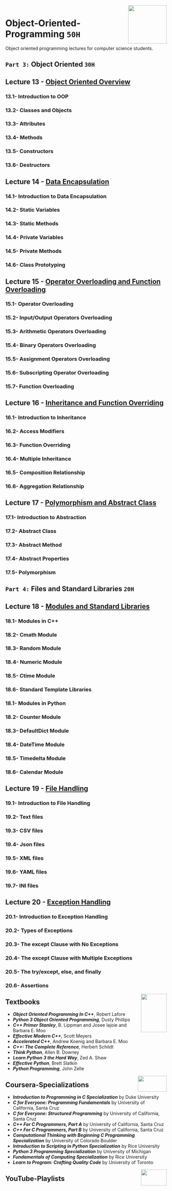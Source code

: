 <img align="right" width="120" height="120" src="https://github.com/cs-MohamedAyman/Computer-Science-Textbooks/blob/master/logos/object-oriented.jpg">

# Object-Oriented-Programming `50H`
Object oriented programming lectures for computer science students.

## `Part 3:` Object Oriented `30H`

## Lecture 13 - [Object Oriented Overview](https://github.com/cs-MohamedAyman/Object-Oriented-Programming/tree/master/Lecture-13-Object-Oriented-Overview)
### 13.1- Introduction to OOP
### 13.2- Classes and Objects
### 13.3- Attributes
### 13.4- Methods
### 13.5- Constructors
### 13.6- Destructors

## Lecture 14 - [Data Encapsulation](https://github.com/cs-MohamedAyman/Object-Oriented-Programming/tree/master/Lecture-14-Data-Encapsulation)
### 14.1- Introduction to Data Encapsulation
### 14.2- Static Variables
### 14.3- Static Methods
### 14.4- Private Variables
### 14.5- Private Methods
### 14.6- Class Prototyping

## Lecture 15 - [Operator Overloading and Function Overloading](https://github.com/cs-MohamedAyman/Object-Oriented-Programming/tree/master/Lecture-15-Operator-Overloading-and-Function-Overloading)
### 15.1- Operator Overloading
### 15.2- Input/Output Operators Overloading
### 15.3- Arithmetic Operators Overloading
### 15.4- Binary Operators Overloading
### 15.5- Assignment Operators Overloading
### 15.6- Subscripting Operator Overloading
### 15.7- Function Overloading

## Lecture 16 - [Inheritance and Function Overriding](https://github.com/cs-MohamedAyman/Object-Oriented-Programming/tree/master/Lecture-16-Inheritance-and-Function-Overriding)
### 16.1- Introduction to Inheritance
### 16.2- Access Modifiers
### 16.3- Function Overriding
### 16.4- Multiple Inheritance
### 16.5- Composition Relationship
### 16.6- Aggregation Relationship

## Lecture 17 - [Polymorphism and Abstract Class](https://github.com/cs-MohamedAyman/Object-Oriented-Programming/tree/master/Lecture-17-Polymorphism-and-Abstract-Class)
### 17.1- Introduction to Abstraction
### 17.2- Abstract Class
### 17.3- Abstract Method
### 17.4- Abstract Properties
### 17.5- Polymorphism

## `Part 4:` Files and Standard Libraries `20H`

## Lecture 18 - [Modules and Standard Libraries](https://github.com/cs-MohamedAyman/Object-Oriented-Programming/tree/master/Lecture-18-Modules-and-Standard-Libraries)
### 18.1- Modules in C++
### 18.2- Cmath Module
### 18.3- Random Module
### 18.4- Numeric Module
### 18.5- Ctime Module
### 18.6- Standard Template Libraries

### 18.1- Modules in Python
### 18.2- Counter Module
### 18.3- DefaultDict Module
### 18.4- DateTime Module
### 18.5- Timedelta Module
### 18.6- Calendar Module

## Lecture 19 - [File Handling](https://github.com/cs-MohamedAyman/Object-Oriented-Programming/tree/master/Lecture-19-File-Handling)
### 19.1- Introduction to File Handling
### 19.2- Text files
### 19.3- CSV files
### 19.4- Json files
### 19.5- XML files
### 19.6- YAML files
### 19.7- INI files

## Lecture 20 - [Exception Handling](https://github.com/cs-MohamedAyman/Object-Oriented-Programming/tree/master/Lecture-20-Exception-Handling)
### 20.1- Introduction to Exception Handling
### 20.2- Types of Exceptions
### 20.3- The except Clause with No Exceptions
### 20.4- The except Clause with Multiple Exceptions
### 20.5- The try/except, else, and finally
### 20.6- Assertions

<img align="right" width="80" height="120" src="https://github.com/cs-MohamedAyman/Computer-Science-Textbooks/blob/master/logos/textbooks.jpg">

## Textbooks

* ***Object Oriented Programming In C++***, Robert Lafore
* ***Python 3 Object Oriented Programming***, Dusty Phillips
* ***C++ Primer Stanley***, B. Lippman and Josee lajoie and Barbara E. Moo
* ***Effective Modern C++***, Scott Meyers
* ***Accelerated C++***, Andrew Koenig and Barbara E. Moo
* ***C++: The Complete Reference***, Herbert Schildt
* ***Think Python***, Allen B. Downey
* ***Learn Python 3 the Hard Way***, Zed A. Shaw
* ***Effective Python***, Brett Slatkin
* ***Python Programming***, John Zelle

<img align="right" width="90" height="50" src="https://github.com/cs-MohamedAyman/Coursera-Specializations/blob/master/organizations-logos/coursera.jpg">

## Coursera-Specializations

* ***Introduction to Programming in C Specialization*** by Duke University
* ***C for Everyone: Programming Fundamentals*** by University of California, Santa Cruz
* ***C for Everyone: Structured Programming*** by University of California, Santa Cruz
* ***C++ For C Programmers, Part A*** by University of California, Santa Cruz
* ***C++ For C Programmers, Part B*** by University of California, Santa Cruz
* ***Computational Thinking with Beginning C Programming Specialization*** by University of Colorado Boulder
* ***Introduction to Scripting in Python Specialization*** by Rice University
* ***Python 3 Programming Specialization*** by University of Michigan
* ***Fundamentals of Computing Specialization*** by Rice University
* ***Learn to Program: Crafting Quality Code*** by University of Toronto

<img align="right" width="80" height="50" src="https://github.com/cs-MohamedAyman/YouTube-Playlists/blob/master/organizations-logos/youtube.jpg">

## YouTube-Playlists
